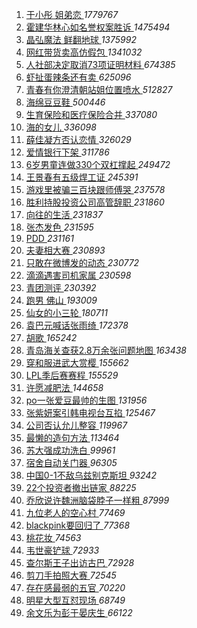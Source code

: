 1. [ 于小彤 姐弟恋 ](https://s.weibo.com/weibo?q=%E4%BA%8E%E5%B0%8F%E5%BD%A4%20%E5%A7%90%E5%BC%9F%E6%81%8B&Refer=top) *1779767*
1. [ 霍建华林心如名誉权案胜诉 ](https://s.weibo.com/weibo?q=%23%E9%9C%8D%E5%BB%BA%E5%8D%8E%E6%9E%97%E5%BF%83%E5%A6%82%E5%90%8D%E8%AA%89%E6%9D%83%E6%A1%88%E8%83%9C%E8%AF%89%23&Refer=top) *1475494*
1. [ 晶弘魔法 鲜翻地球 ](https://s.weibo.com/weibo?q=%23%E6%99%B6%E5%BC%98%E9%AD%94%E6%B3%95%20%E9%B2%9C%E7%BF%BB%E5%9C%B0%E7%90%83%23&Refer=top) *1375992*
1. [ 网红带货卖高仿假包 ](https://s.weibo.com/weibo?q=%23%E7%BD%91%E7%BA%A2%E5%B8%A6%E8%B4%A7%E5%8D%96%E9%AB%98%E4%BB%BF%E5%81%87%E5%8C%85%23&Refer=top) *1341032*
1. [ 人社部决定取消73项证明材料 ](https://s.weibo.com/weibo?q=%23%E4%BA%BA%E7%A4%BE%E9%83%A8%E5%86%B3%E5%AE%9A%E5%8F%96%E6%B6%8873%E9%A1%B9%E8%AF%81%E6%98%8E%E6%9D%90%E6%96%99%23&Refer=top) *674385*
1. [ 虾扯蛋辣条还有卖 ](https://s.weibo.com/weibo?q=%23%E8%99%BE%E6%89%AF%E8%9B%8B%E8%BE%A3%E6%9D%A1%E8%BF%98%E6%9C%89%E5%8D%96%23&Refer=top) *625096*
1. [ 青春有你澄清朝站姐位置喷水 ](https://s.weibo.com/weibo?q=%23%E9%9D%92%E6%98%A5%E6%9C%89%E4%BD%A0%E6%BE%84%E6%B8%85%E6%9C%9D%E7%AB%99%E5%A7%90%E4%BD%8D%E7%BD%AE%E5%96%B7%E6%B0%B4%23&Refer=top) *512827*
1. [ 海绵豆豆鞋 ](https://s.weibo.com/weibo?q=%23%E6%B5%B7%E7%BB%B5%E8%B1%86%E8%B1%86%E9%9E%8B%23&Refer=top) *500446*
1. [ 生育保险和医疗保险合并 ](https://s.weibo.com/weibo?q=%23%E7%94%9F%E8%82%B2%E4%BF%9D%E9%99%A9%E5%92%8C%E5%8C%BB%E7%96%97%E4%BF%9D%E9%99%A9%E5%90%88%E5%B9%B6%23&Refer=top) *337080*
1. [ 海的女儿 ](https://s.weibo.com/weibo?q=%E6%B5%B7%E7%9A%84%E5%A5%B3%E5%84%BF&Refer=top) *336098*
1. [ 薛佳凝方否认恋情 ](https://s.weibo.com/weibo?q=%23%E8%96%9B%E4%BD%B3%E5%87%9D%E6%96%B9%E5%90%A6%E8%AE%A4%E6%81%8B%E6%83%85%23&Refer=top) *326029*
1. [ 爱情银行下架 ](https://s.weibo.com/weibo?q=%23%E7%88%B1%E6%83%85%E9%93%B6%E8%A1%8C%E4%B8%8B%E6%9E%B6%23&Refer=top) *311786*
1. [ 6岁男童连做330个双杠撑起 ](https://s.weibo.com/weibo?q=%236%E5%B2%81%E7%94%B7%E7%AB%A5%E8%BF%9E%E5%81%9A330%E4%B8%AA%E5%8F%8C%E6%9D%A0%E6%92%91%E8%B5%B7%23&Refer=top) *249472*
1. [ 王景春有五级焊工证 ](https://s.weibo.com/weibo?q=%E7%8E%8B%E6%99%AF%E6%98%A5%E6%9C%89%E4%BA%94%E7%BA%A7%E7%84%8A%E5%B7%A5%E8%AF%81&Refer=top) *245391*
1. [ 游戏里被骗三百块跟师傅哭 ](https://s.weibo.com/weibo?q=%23%E6%B8%B8%E6%88%8F%E9%87%8C%E8%A2%AB%E9%AA%97%E4%B8%89%E7%99%BE%E5%9D%97%E8%B7%9F%E5%B8%88%E5%82%85%E5%93%AD%23&Refer=top) *237578*
1. [ 胜利持股投资公司高管辞职 ](https://s.weibo.com/weibo?q=%E8%83%9C%E5%88%A9%E6%8C%81%E8%82%A1%E6%8A%95%E8%B5%84%E5%85%AC%E5%8F%B8%E9%AB%98%E7%AE%A1%E8%BE%9E%E8%81%8C&Refer=top) *231860*
1. [ 向往的生活 ](https://s.weibo.com/weibo?q=%23%E5%90%91%E5%BE%80%E7%9A%84%E7%94%9F%E6%B4%BB%23&Refer=top) *231837*
1. [ 张杰发色 ](https://s.weibo.com/weibo?q=%23%E5%BC%A0%E6%9D%B0%E5%8F%91%E8%89%B2%23&Refer=top) *231595*
1. [ PDD ](https://s.weibo.com/weibo?q=PDD&Refer=top) *231161*
1. [ 夫妻相大赛 ](https://s.weibo.com/weibo?q=%23%E5%A4%AB%E5%A6%BB%E7%9B%B8%E5%A4%A7%E8%B5%9B%23&Refer=top) *230893*
1. [ 只敢在微博发的动态 ](https://s.weibo.com/weibo?q=%23%E5%8F%AA%E6%95%A2%E5%9C%A8%E5%BE%AE%E5%8D%9A%E5%8F%91%E7%9A%84%E5%8A%A8%E6%80%81%23&Refer=top) *230772*
1. [ 滴滴遇害司机家属 ](https://s.weibo.com/weibo?q=%E6%BB%B4%E6%BB%B4%E9%81%87%E5%AE%B3%E5%8F%B8%E6%9C%BA%E5%AE%B6%E5%B1%9E&Refer=top) *230598*
1. [ 青团测评 ](https://s.weibo.com/weibo?q=%23%E9%9D%92%E5%9B%A2%E6%B5%8B%E8%AF%84%23&Refer=top) *230392*
1. [ 跑男 佛山 ](https://s.weibo.com/weibo?q=%E8%B7%91%E7%94%B7%20%E4%BD%9B%E5%B1%B1&Refer=top) *193009*
1. [ 仙女的小三轮 ](https://s.weibo.com/weibo?q=%E4%BB%99%E5%A5%B3%E7%9A%84%E5%B0%8F%E4%B8%89%E8%BD%AE&Refer=top) *180711*
1. [ 袁巴元喊话张雨绮 ](https://s.weibo.com/weibo?q=%23%E8%A2%81%E5%B7%B4%E5%85%83%E5%96%8A%E8%AF%9D%E5%BC%A0%E9%9B%A8%E7%BB%AE%23&Refer=top) *172378*
1. [ 胡歌 ](https://s.weibo.com/weibo?q=%E8%83%A1%E6%AD%8C&Refer=top) *165242*
1. [ 青岛海关查获2.8万余张问题地图 ](https://s.weibo.com/weibo?q=%E9%9D%92%E5%B2%9B%E6%B5%B7%E5%85%B3%E6%9F%A5%E8%8E%B72.8%E4%B8%87%E4%BD%99%E5%BC%A0%E9%97%AE%E9%A2%98%E5%9C%B0%E5%9B%BE&Refer=top) *163438*
1. [ 穿和服进武大赏樱 ](https://s.weibo.com/weibo?q=%23%E7%A9%BF%E5%92%8C%E6%9C%8D%E8%BF%9B%E6%AD%A6%E5%A4%A7%E8%B5%8F%E6%A8%B1%23&Refer=top) *155662*
1. [ LPL季后赛赛程 ](https://s.weibo.com/weibo?q=LPL%E5%AD%A3%E5%90%8E%E8%B5%9B%E8%B5%9B%E7%A8%8B&Refer=top) *155529*
1. [ 许愿减肥法 ](https://s.weibo.com/weibo?q=%23%E8%AE%B8%E6%84%BF%E5%87%8F%E8%82%A5%E6%B3%95%23&Refer=top) *144658*
1. [ po一张爱豆最帅的生图 ](https://s.weibo.com/weibo?q=%23po%E4%B8%80%E5%BC%A0%E7%88%B1%E8%B1%86%E6%9C%80%E5%B8%85%E7%9A%84%E7%94%9F%E5%9B%BE%23&Refer=top) *131956*
1. [ 张紫妍案引韩电视台互掐 ](https://s.weibo.com/weibo?q=%23%E5%BC%A0%E7%B4%AB%E5%A6%8D%E6%A1%88%E5%BC%95%E9%9F%A9%E7%94%B5%E8%A7%86%E5%8F%B0%E4%BA%92%E6%8E%90%23&Refer=top) *125467*
1. [ 公司否认允儿整容 ](https://s.weibo.com/weibo?q=%23%E5%85%AC%E5%8F%B8%E5%90%A6%E8%AE%A4%E5%85%81%E5%84%BF%E6%95%B4%E5%AE%B9%23&Refer=top) *119967*
1. [ 最懒的造句方法 ](https://s.weibo.com/weibo?q=%E6%9C%80%E6%87%92%E7%9A%84%E9%80%A0%E5%8F%A5%E6%96%B9%E6%B3%95&Refer=top) *113464*
1. [ 苏大强成功洗白 ](https://s.weibo.com/weibo?q=%23%E8%8B%8F%E5%A4%A7%E5%BC%BA%E6%88%90%E5%8A%9F%E6%B4%97%E7%99%BD%23&Refer=top) *99961*
1. [ 宿舍自动关门器 ](https://s.weibo.com/weibo?q=%23%E5%AE%BF%E8%88%8D%E8%87%AA%E5%8A%A8%E5%85%B3%E9%97%A8%E5%99%A8%23&Refer=top) *96305*
1. [ 中国0-1不敌乌兹别克斯坦 ](https://s.weibo.com/weibo?q=%E4%B8%AD%E5%9B%BD0-1%E4%B8%8D%E6%95%8C%E4%B9%8C%E5%85%B9%E5%88%AB%E5%85%8B%E6%96%AF%E5%9D%A6&Refer=top) *93242*
1. [ 22个投资者撤出链家 ](https://s.weibo.com/weibo?q=%2322%E4%B8%AA%E6%8A%95%E8%B5%84%E8%80%85%E6%92%A4%E5%87%BA%E9%93%BE%E5%AE%B6%23&Refer=top) *88225*
1. [ 乔欣说许魏洲脑袋脖子一样粗 ](https://s.weibo.com/weibo?q=%23%E4%B9%94%E6%AC%A3%E8%AF%B4%E8%AE%B8%E9%AD%8F%E6%B4%B2%E8%84%91%E8%A2%8B%E8%84%96%E5%AD%90%E4%B8%80%E6%A0%B7%E7%B2%97%23&Refer=top) *87999*
1. [ 九位老人的空心村 ](https://s.weibo.com/weibo?q=%23%E4%B9%9D%E4%BD%8D%E8%80%81%E4%BA%BA%E7%9A%84%E7%A9%BA%E5%BF%83%E6%9D%91%23&Refer=top) *77469*
1. [ blackpink要回归了 ](https://s.weibo.com/weibo?q=%23blackpink%E8%A6%81%E5%9B%9E%E5%BD%92%E4%BA%86%23&Refer=top) *77368*
1. [ 桃花妆 ](https://s.weibo.com/weibo?q=%23%E6%A1%83%E8%8A%B1%E5%A6%86%23&Refer=top) *74563*
1. [ 韦世豪铲球 ](https://s.weibo.com/weibo?q=%23%E9%9F%A6%E4%B8%96%E8%B1%AA%E9%93%B2%E7%90%83%23&Refer=top) *72933*
1. [ 查尔斯王子出访古巴 ](https://s.weibo.com/weibo?q=%E6%9F%A5%E5%B0%94%E6%96%AF%E7%8E%8B%E5%AD%90%E5%87%BA%E8%AE%BF%E5%8F%A4%E5%B7%B4&Refer=top) *72928*
1. [ 剪刀手拍照大赛 ](https://s.weibo.com/weibo?q=%23%E5%89%AA%E5%88%80%E6%89%8B%E6%8B%8D%E7%85%A7%E5%A4%A7%E8%B5%9B%23&Refer=top) *72545*
1. [ 存在感最弱的五官 ](https://s.weibo.com/weibo?q=%23%E5%AD%98%E5%9C%A8%E6%84%9F%E6%9C%80%E5%BC%B1%E7%9A%84%E4%BA%94%E5%AE%98%23&Refer=top) *70220*
1. [ 明星大型互怼现场 ](https://s.weibo.com/weibo?q=%23%E6%98%8E%E6%98%9F%E5%A4%A7%E5%9E%8B%E4%BA%92%E6%80%BC%E7%8E%B0%E5%9C%BA%23&Refer=top) *68749*
1. [ 余文乐为彭于晏庆生 ](https://s.weibo.com/weibo?q=%23%E4%BD%99%E6%96%87%E4%B9%90%E4%B8%BA%E5%BD%AD%E4%BA%8E%E6%99%8F%E5%BA%86%E7%94%9F%23&Refer=top) *66122*